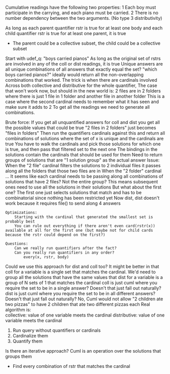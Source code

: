 Cumulative readings have the following two properties:
1 Each boy must participate in the carrying, and each piano must be
carried.
2 There is no number dependency between the two arguments. (No type 3 distributivity)

As long as each parent quantifier rstr is true for at least one body and each child quantifier rstr is true for at least one parent, it is true
- The parent could be a collective subset, the child could be a collective subset

Start with udef_q:
    "boys carried pianos"
    As long as the original set of rstrs are involved in any of the coll or dist readings, it is true
    Unique answers are all unique combinations of all answers that exactly equal the set?
    "which boys carried pianos?" ideally would return all the non-overlapping combinations that worked. 
    The trick is when there are cardinals involved
    Across both collective and distributive for the whole quantifier, 
    The case that won't work now, but should in the new world is: 2 files are in 2 folders where there is just 1 file in 1 folder and another file in another folder
        This is a case where the second cardinal needs to remember what it has seen and make sure it adds to 2
To get all the readings we need to generate all combinations.

Brute force:
    If you get all unquantified answers for coll and dist you get all the possible values that could be true
        "2 files in 2 folders" just becomes "files in folders"
    Then run the quantifiers cardinals against this and return all combinations of solutions where the set of x is unique and the cardinals are true
        You have to walk the cardinals and pick those solutions for which one is true, and then pass that filtered set to the next one
        The bindings in the solutions contain the cardinals that should be used for them
        Need to return groups of solutions that are "1 solution group" as the actual answer
    Issue: When the "2 file" cardinal filters the solutions to 2 individual files it passes along all the folders that those two files are in
        When the "2 folder" cardinal ...
        It seems like each cardinal needs to be passing along all combinations of solutions that have 2 files? Not the entire group?
        This means subsequent ones need to use all the solutions in their solutions
        But what about the first one?
            The first one just selects solutions that match and has to be combinatorial since nothing has been restricted yet
        Now dist, dist doesn't work because it requires file() to send along 4 answers

    Optimizations:
        Starting with the cardinal that generated the smallest set is probably best
        You can rule out everything if there aren't even card(rstr(x)) available at all for the first one (but maybe not for child cards because the rstr could depend on the first?)

    Questions:
        Can we really run quantifiers after the fact?
        Can you really run quantifiers in any order?
            every(x, rstr, body)
Could we use this approach for dist and coll too?
    It might be better in that 
    coll for a variable is a single set that matches the cardinal. We'd need to group all the solutions that have the same values that 
    dist for a variable is a group of N sets of 1 that matches the cardinal
    coll is just cuml where you require the set to be in a single answer? Doesn't that just fall out naturally? 
        dist is just cuml where you require the set to be in all different answers? Doesn't that just fall out naturally?
            No, Cuml would not allow "2 children ate two pizzas" to have 2 children that ate two different pizzas each
    Real algorithm is:  
        collective: value of one variable meets the cardinal
        distributive: value of one variable meets the cardinal
1. Run query without quantifiers or cardinals
2. Cardinalize them
3. Quantify them

Is there an iterative approach?
    Cuml is an operation over the solutions that groups them
- Find every combination of rstr that matches the cardinal
    